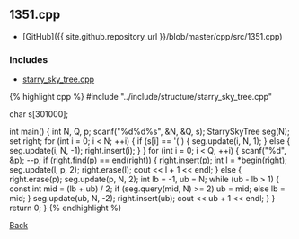 ## 1351.cpp

- [GitHub]({{ site.github.repository_url }}/blob/master/cpp/src/1351.cpp)

### Includes

- [starry_sky_tree.cpp](../include/structure/starry_sky_tree)

{% highlight cpp %}
#include "../include/structure/starry_sky_tree.cpp"

char s[301000];

int main() {
  int N, Q, p;
  scanf("%d%d%s", &N, &Q, s);
  StarrySkyTree<int> seg(N);
  set<int> right;
  for (int i = 0; i < N; ++i) {
    if (s[i] == '(') { seg.update(i, N, 1); }
    else { seg.update(i, N, -1); right.insert(i); }
  }
  for (int i = 0; i < Q; ++i) {
    scanf("%d", &p); --p;
    if (right.find(p) == end(right)) {
      right.insert(p);
      int l = *begin(right);
      seg.update(l, p, 2);
      right.erase(l);
      cout << l + 1 << endl;
    }
    else {
      right.erase(p);
      seg.update(p, N, 2);
      int lb = -1, ub = N;
      while (ub - lb > 1) {
        const int mid = (lb + ub) / 2;
        if (seg.query(mid, N) >= 2) ub = mid; else lb = mid;
      }
      seg.update(ub, N, -2);
      right.insert(ub);
      cout << ub + 1 << endl;
    }
  }
  return 0;
}
{% endhighlight %}

[Back](..)
